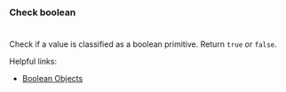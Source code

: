 ### Check boolean

#

Check if a value is classified as a boolean primitive. Return `true` or `false`.

Helpful links:

- [Boolean Objects](https://developer.mozilla.org/en-US/docs/Web/JavaScript/Reference/Global_Objects/Boolean)
